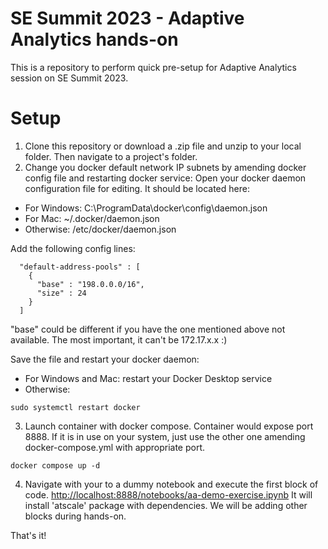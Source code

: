 # SE Summit 2023 - Adaptive Analytics hands-on
This is a repository to perform quick pre-setup for Adaptive Analytics session on SE Summit 2023.

# Setup
1. Clone this repository or download a .zip file and unzip to your local folder. Then navigate to a project's folder.
2. Change you docker default network IP subnets by amending docker config file and restarting docker service:
Open your docker daemon configuration file for editing. It should be located here:
- For Windows: C:\ProgramData\docker\config\daemon.json
- For Mac: ~/.docker/daemon.json
- Otherwise: /etc/docker/daemon.json

Add the following config lines:
```
  "default-address-pools" : [
    {
      "base" : "198.0.0.0/16",
      "size" : 24
    }
  ]
```

"base" could be different if you have the one mentioned above not available. The most important, it can't be 172.17.x.x :)

Save the file and restart your docker daemon:
- For Windows and Mac: restart your Docker Desktop service
- Otherwise: 
```
sudo systemctl restart docker
```

3. Launch container with docker compose. Container would expose port 8888. If it is in use on your system, just use the other one amending docker-compose.yml with appropriate port. 
```
docker compose up -d
```

4. Navigate with your to a dummy notebook and execute the first block of code.
[http://localhost:8888/notebooks/aa-demo-exercise.ipynb]()
It will install 'atscale' package with dependencies. We will be adding other blocks during hands-on.


That's it!

